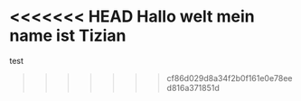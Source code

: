 <<<<<<< HEAD
Hallo welt mein name ist Tizian
=======
test
>>>>>>> cf86d029d8a34f2b0f161e0e78eed816a371851d
